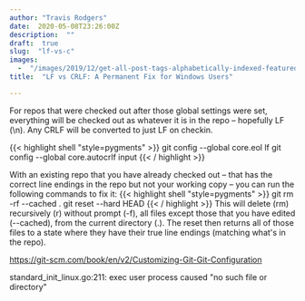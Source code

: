 ```yaml
---
author: "Travis Rodgers"
date:  2020-05-08T23:26:00Z
description:  ""
draft:  true
slug:  "lf-vs-c"
images: 
  -  "/images/2019/12/get-all-post-tags-alphabetically-indexed-featured.png"
title:  "LF vs CRLF: A Permanent Fix for Windows Users"

---
```



For repos that were checked out after those global settings were set, everything will be checked out as whatever it is in the repo – hopefully LF (\n). Any CRLF will be converted to just LF on checkin.

{{< highlight shell "style=pygments" >}}
git config --global core.eol lf
git config --global core.autocrlf input
{{< / highlight >}}

With an existing repo that you have already checked out – that has the correct line endings in the repo but not your working copy – you can run the following commands to fix it:
{{< highlight shell "style=pygments" >}}
git rm -rf --cached .
git reset --hard HEAD
{{< / highlight >}}
This will delete (rm) recursively (r) without prompt (-f), all files except those that you have edited (--cached), from the current directory (.). The reset then returns all of those files to a state where they have their true line endings (matching what's in the repo).

https://git-scm.com/book/en/v2/Customizing-Git-Git-Configuration

standard_init_linux.go:211: exec user process caused "no such file or directory"



